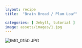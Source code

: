 ```yaml
---
layout: recipe
title:  "Brain Bread / Plum Loaf"

categories: [ Jekyll, tutorial ]
image: assets/images/1.jpg
---
```

![IMG_0150.JPG]({{site.baseurl}}/image/IMG_0150.JPG)
